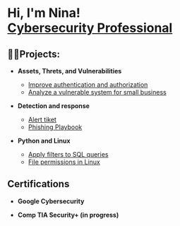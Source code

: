 <h1>Hi, I'm Nina! <br/> <a href="https://www.linkedin.com/in/nina-ponomarova/">Cybersecurity Professional</a>

<h2>👨‍💻Projects:</h2>

- <b>Assets, Threts, and Vulnerabilities</b>
  - [Improve authentication and authorization](https://github.com/joshmadakor1/Algorithms-Practice)
  - [Analyze a vulnerable system for small business](https://github.com/joshmadakor1/Algorithms-Practice)
- <b>Detection and response</b>
  - [Alert tiket](https://github.com/joshmadakor1/4chan-Image-Analysis-Middleware-C964) <b><i></b></i>
  - [Phishing Playbook](https://github.com/joshmadakor1/4chan-Image-Analysis-Middleware-C964) <b><i></b></i>


- <b>Python and Linux</b>
  - [Apply filters to SQL queries](https://github.com/joshmadakor1/Package-Delivery-Pathfinding-Algorithm)
  - [File permissions in Linux](https://github.com/joshmadakor1/Package-Delivery-Pathfinding-Algorithm)
<h2>Certifications</h2>

- <b>Google Cybersecurity</b>

- <b>Comp TIA Security+ (in progress)</b>
  




